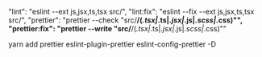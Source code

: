 "lint": "eslint --ext js,jsx,ts,tsx src/",
"lint:fix": "eslint --fix --ext js,jsx,ts,tsx src/",
"prettier": "prettier --check \"src/**/(*.tsx|*.ts|*.jsx|*.js|*.scss|*.css)\"",
"prettier:fix": "prettier --write \"src/**/(*.tsx|*.ts|*.jsx|*.js|*.scss|*.css)\""


yarn add prettier eslint-plugin-prettier eslint-config-prettier -D
